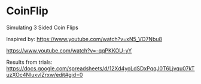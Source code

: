 # CoinFlip
Simulating 3 Sided Coin Flips


Inspired by:
https://www.youtube.com/watch?v=xN5_VO7Nbu8

https://www.youtube.com/watch?v=-qqPKKOU-yY

Results from trials:
https://docs.google.com/spreadsheets/d/12Xd4yoLdSDxPqqJ0T6Ljvqu07kTuzXOc4NluxvlZrxw/edit#gid=0
